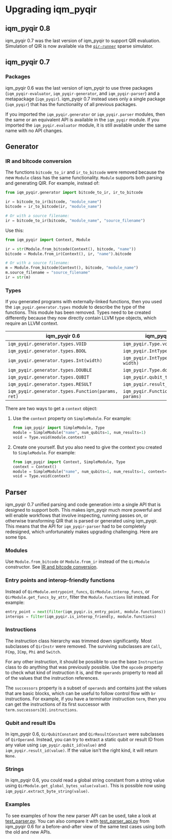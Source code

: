 # Upgrading iqm_pyqir

## iqm_pyqir 0.8

iqm_pyqir 0.7 was the last version of iqm_pyqir to support QIR evaluation. Simulation of QIR is now available via the [`qir-runner`](https://github.com/qir-alliance/qir-runner) sparse simulator.

## iqm_pyqir 0.7

### Packages

iqm_pyqir 0.6 was the last version of iqm_pyqir to use three packages (`iqm_pyqir-evaluator`, `iqm_pyqir-generator`, and `iqm_pyqir-parser`) and a metapackage (`iqm_pyqir`).
iqm_pyqir 0.7 instead uses only a single package (`iqm_pyqir`) that has the functionality of all previous packages.

If you imported the `iqm_pyqir.generator` or `iqm_pyqir.parser` modules, then the same or an equivalent API is available in the `iqm_pyqir` module.
If you imported the `iqm_pyqir.evaluator` module, it is still available under the same name with no API changes.

## Generator

### IR and bitcode conversion

The functions `bitcode_to_ir` and `ir_to_bitcode` were removed because the new `Module` class has the same functionality.
`Module` supports both parsing and generating QIR.
For example, instead of:

```python
from iqm_pyqir.generator import bitcode_to_ir, ir_to_bitcode

ir = bitcode_to_ir(bitcode, "module_name")
bitcode = ir_to_bitcode(ir, "module_name")

# Or with a source filename:
ir = bitcode_to_ir(bitcode, "module_name", "source_filename")
```

Use this:

```python
from iqm_pyqir import Context, Module

ir = str(Module.from_bitcode(Context(), bitcode, "name"))
bitcode = Module.from_ir(Context(), ir, "name").bitcode

# Or with a source filename:
m = Module.from_bitcode(Context(), bitcode, "module_name")
m.source_filename = "source_filename"
ir = str(m)
```

### Types

If you generated programs with externally-linked functions, then you used the `iqm_pyqir.generator.types` module to describe the type of the functions.
This module has been removed.
Types need to be created differently because they now directly contain LLVM type objects, which require an LLVM context.

| iqm_pyqir 0.6                                     | iqm_pyqir 0.7                         |
| --------------------------------------------- | --------------------------------- |
| `iqm_pyqir.generator.types.VOID`                  | `iqm_pyqir.Type.void(context)`        |
| `iqm_pyqir.generator.types.BOOL`                  | `iqm_pyqir.IntType(context, 1)`       |
| `iqm_pyqir.generator.types.Int(width)`            | `iqm_pyqir.IntType(context, width)`   |
| `iqm_pyqir.generator.types.DOUBLE`                | `iqm_pyqir.Type.double(context)`      |
| `iqm_pyqir.generator.types.QUBIT`                 | `iqm_pyqir.qubit_type(context)`       |
| `iqm_pyqir.generator.types.RESULT`                | `iqm_pyqir.result_type(context)`      |
| `iqm_pyqir.generator.types.Function(params, ret)` | `iqm_pyqir.FunctionType(ret, params)` |

There are two ways to get a `context` object:

1. Use the `context` property on `SimpleModule`.
   For example:

   ```python
   from iqm_pyqir import SimpleModule, Type
   module = SimpleModule("name", num_qubits=1, num_results=1)
   void = Type.void(module.context)
   ```

2. Create one yourself.
   But you also need to give the context you created to `SimpleModule`.
   For example:

   ```python
   from iqm_pyqir import Context, SimpleModule, Type
   context = Context()
   module = SimpleModule("name", num_qubits=1, num_results=1, context=context)
   void = Type.void(context)
   ```

## Parser

iqm_pyqir 0.7 unified parsing and code generation into a single API that is designed to support both.
This makes iqm_pyqir much more powerful and will enable workflows that involve inspecting, running passes on, or otherwise transforming QIR that is parsed or generated using iqm_pyqir.
This means that the API for `iqm_pyqir-parser` had to be completely redesigned, which unfortunately makes upgrading challenging.
Here are some tips.

### Modules

Use `Module.from_bitcode` or `Module.from_ir` instead of the `QirModule` constructor.
See [IR and bitcode conversion](#ir-and-bitcode-conversion).

### Entry points and interop-friendly functions

Instead of `QirModule.entrypoint_funcs`, `QirModule.interop_funcs`, or `QirModule.get_funcs_by_attr`, filter the `Module.functions` list instead.
For example:

```python
entry_point = next(filter(iqm_pyqir.is_entry_point, module.functions))
interops = filter(iqm_pyqir.is_interop_friendly, module.functions)
```

### Instructions

The instruction class hierarchy was trimmed down significantly.
Most subclasses of `QirInstr` were removed.
The surviving subclasses are `Call`, `FCmp`, `ICmp`, `Phi` and `Switch`.

For any other instruction, it should be possible to use the base `Instruction` class to do anything that was previously possible.
Use the `opcode` property to check what kind of instruction it is, and the `operands` property to read all of the values that the instruction references.

The `successors` property is a subset of `operands` and contains just the values that are basic blocks, which can be useful to follow control flow with `br` instructions.
For example, if you have a terminator instruction `term`, then you can get the instructions of its first successor with `term.successors[0].instructions`.

### Qubit and result IDs

In iqm_pyqir 0.6, `QirQubitConstant` and `QirResultConstant` were subclasses of `QirOperand`.
Instead, you can try to extract a static qubit or result ID from any value using `iqm_pyqir.qubit_id(value)` and `iqm_pyqir.result_id(value)`.
If the value isn't the right kind, it will return `None`.

### Strings

In iqm_pyqir 0.6, you could read a global string constant from a string value using `QirModule.get_global_bytes_value(value)`.
This is possible now using `iqm_pyqir.extract_byte_string(value)`.

### Examples

To see examples of how the new parser API can be used, take a look at [test_parser.py](https://github.com/qir-alliance/iqm_pyqir/blob/53e4aebfdb456e9603fae28543a8391075021a9f/iqm_pyqir/tests/test_parser.py).
You can also compare it with [test_parser_api.py](https://github.com/qir-alliance/iqm_pyqir/blob/v0.6.2/iqm_pyqir-parser/tests/test_parser_api.py) from iqm_pyqir 0.6 for a before-and-after view of the same test cases using both the old and new APIs.
